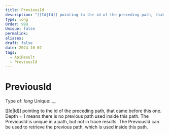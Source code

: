 ```yaml
---
title: PreviousId
description: "[[Id|Id]] pointing to the id of the preceding path, that came before this one. Depth = 1 means there is no previous path used inside this path. The PreviousId is unique in a path, but not in trace results. The PreviousId can be used to retrieve the previous path, which is used inside this path."
Type: long
Order: 999
Unique: false
permalink: 
aliases: 
draft: false
date: 2024-10-02
tags:
  - ApiResult
  - PreviousId
---
```

# PreviousId

Type of: _long_
Unique: __

[[Id|Id]] pointing to the id of the preceding path, that came before this one. Depth = 1 means there is no previous path used inside this path. The PreviousId is unique in a path, but not in trace results. The PreviousId can be used to retrieve the previous path, which is used inside this path.

